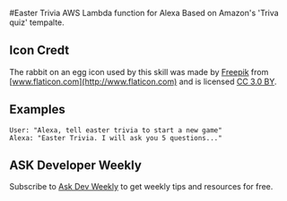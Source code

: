#Easter Trivia AWS Lambda function for Alexa
Based on Amazon's 'Triva quiz' tempalte.

## Icon Credt
The rabbit on an egg icon used by this skill was made by [Freepik](http://www.freepik.com) from [www.flaticon.com](http://www.flaticon.com) and is licensed [CC 3.0 BY](http://creativecommons.org/licenses/by/3.0/).

## Examples
    User: "Alexa, tell easter trivia to start a new game"
    Alexa: "Easter Trivia. I will ask you 5 questions..."

## ASK Developer Weekly
Subscribe to [Ask Dev Weekly](http://askdevweekly.com/) to get weekly tips and resources for free. 
